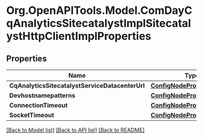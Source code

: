 # Org.OpenAPITools.Model.ComDayCqAnalyticsSitecatalystImplSitecatalystHttpClientImplProperties
## Properties

Name | Type | Description | Notes
------------ | ------------- | ------------- | -------------
**CqAnalyticsSitecatalystServiceDatacenterUrl** | [**ConfigNodePropertyArray**](ConfigNodePropertyArray.md) |  | [optional] 
**Devhostnamepatterns** | [**ConfigNodePropertyArray**](ConfigNodePropertyArray.md) |  | [optional] 
**ConnectionTimeout** | [**ConfigNodePropertyInteger**](ConfigNodePropertyInteger.md) |  | [optional] 
**SocketTimeout** | [**ConfigNodePropertyInteger**](ConfigNodePropertyInteger.md) |  | [optional] 

[[Back to Model list]](../README.md#documentation-for-models) [[Back to API list]](../README.md#documentation-for-api-endpoints) [[Back to README]](../README.md)

